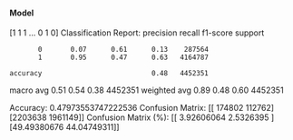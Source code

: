 #### Model
[1 1 1 ... 0 1 0]
Classification Report:
              precision    recall  f1-score   support

           0       0.07      0.61      0.13    287564
           1       0.95      0.47      0.63   4164787

    accuracy                           0.48   4452351
   macro avg       0.51      0.54      0.38   4452351
weighted avg       0.89      0.48      0.60   4452351

Accuracy: 0.47973553747222536
Confusion Matrix:
[[ 174802  112762]
 [2203638 1961149]]
Confusion Matrix (%):
[[ 3.92606064  2.5326395 ]
 [49.49380676 44.04749311]]
